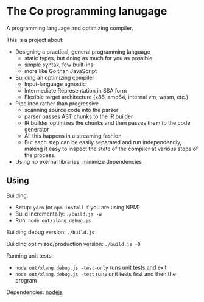 # The Co programming lanugage

A programming language and optimizing compiler.

This is a project about:

- Designing a practical, general programming language
  - static types, but doing as much for you as possible
  - simple syntax, few built-ins
  - more like Go than JavaScript
- Building an optimizing compiler
  - Input-language agnostic
  - Intermediate Representation in SSA form
  - Flexible target architecture (x86, amd64, internal vm, wasm, etc.)
- Pipelined rather than progressive
  - scanning source code into the parser
  - parser passes AST chunks to the IR builder
  - IR builder optimizes the chunks and then passes them to the code generator
  - All this happens in a streaming fashion
  - But each step can be easily separated and run independendly, making
    it easy to inspect the state of the compiler at various steps of the
    process.
- Using no exernal libraries; minimize dependencies


## Using

Building:
- Setup: `yarn` (or `npm install` if you are using NPM)
- Build incrementally: `./build.js -w`
- Run: `node out/xlang.debug.js`

Building debug version: `./build.js`

Building optimized/production version: `./build.js -O`

Running unit tests:
- `node out/xlang.debug.js -test-only` runs unit tests and exit
- `node out/xlang.debug.js -test` runs unit tests first and then the program

Dependencies: [nodejs](https://nodejs.org/)
